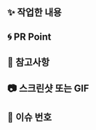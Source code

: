 ## ✨ 작업한 내용
<!-- 작업한 내용을 적어주세요 -->

## 🌀 PR Point
<!-- 코드리뷰가 필요한 부분이 있다면 적어주세요 -->

## 🍰 참고사항
<!-- 참고할 사항이 있다면 적어주세요 -->

## 📷 스크린샷 또는 GIF
<!-- <img src="" width="30%"> -->

## 👀 이슈 번호
<!-- 관련 이슈를 적어주세요 -->
